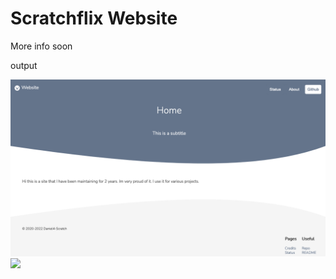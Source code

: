 # Scratchflix Website

More info soon

output

<img src="/assets/cdn/Screenshot 2022-02-03 at 20-36-26 Home Website.png">

<img src="https://upload.wikimedia.org/wikipedia/commons/thumb/1/12/Cc-by-nc-sa_icon.svg/1920px-Cc-by-nc-sa_icon.svg.png" width="100">
